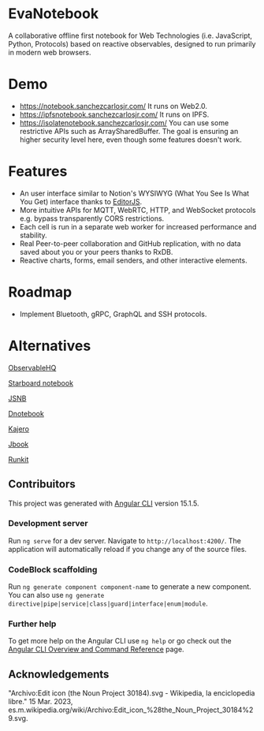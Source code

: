 # EvaNotebook
A collaborative offline first notebook for Web Technologies (i.e. JavaScript, Python, Protocols) based on reactive observables, designed to run primarily in modern web browsers.

# Demo
* https://notebook.sanchezcarlosjr.com/ It runs on Web2.0.
* https://ipfsnotebook.sanchezcarlosjr.com/ It runs on IPFS.
* https://isolatenotebook.sanchezcarlosjr.com/ You can use some restrictive APIs such as ArraySharedBuffer. The goal is ensuring an higher security level here, even though some features doesn't work.


# Features
* An user interface similar to Notion's WYSIWYG (What You See Is What You Get) interface thanks to [EditorJS](https://editorjs.io).
* More intuitive APIs for MQTT, WebRTC, HTTP, and WebSocket protocols e.g. bypass transparently CORS restrictions. 
* Each cell is run in a separate web worker for increased performance and stability.
* Real Peer-to-peer collaboration and GitHub replication, with no data saved about you or your peers thanks to RxDB.
* Reactive charts, forms, email senders, and other interactive elements.

# Roadmap
* Implement Bluetooth, gRPC, GraphQL and SSH protocols.


# Alternatives
[ObservableHQ](https://observablehq.com/)

[Starboard notebook](https://github.com/gzuidhof/starboard-notebook)

[JSNB](https://github.com/gopi-suvanam/jsnb)

[Dnotebook](https://dnotebook.jsdata.org/getting-started)

[Kajero](https://github.com/JoelOtter/kajero)

[Jbook](https://jbook.qiushiyan.dev/)

[Runkit](https://runkit.com/)


## Contribuitors
This project was generated with [Angular CLI](https://github.com/angular/angular-cli) version 15.1.5.

### Development server

Run `ng serve` for a dev server. Navigate to `http://localhost:4200/`. The application will automatically reload if you change any of the source files.

### CodeBlock scaffolding

Run `ng generate component component-name` to generate a new component. You can also use `ng generate directive|pipe|service|class|guard|interface|enum|module`.

### Further help

To get more help on the Angular CLI use `ng help` or go check out the [Angular CLI Overview and Command Reference](https://angular.io/cli) page.

## Acknowledgements
"Archivo:Edit icon (the Noun Project 30184).svg - Wikipedia, la enciclopedia libre." 15 Mar. 2023, es.m.wikipedia.org/wiki/Archivo:Edit_icon_%28the_Noun_Project_30184%29.svg.
